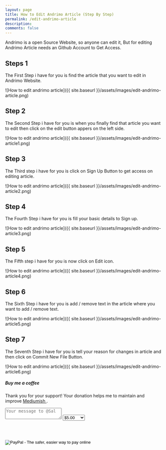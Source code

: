 ```yaml
---
layout: page
title: How to Edit Andrimo Article (Step By Step)
permalink: /edit-andrimo-article
description: 
comments: false
---  
```


<div class="row justify-content-between">
<div class="col-md-8 pr-5">    

Andrimo is a open Source Website, so anyone can edit it, But for editing Andrimo Article needs an Github Account to Get Access.

## Steps 1 

The First Step i have for you is find the article that you want to edit in Andrimo Website.

![How to edit andrimo article]({{ site.baseurl }}/assets/images/edit-andrimo-article.png)

## Step 2

The Second Step i have for you is when you finally find that article you want to edit then click on the edit button appers on the left side.

![How to edit andrimo article]({{ site.baseurl }}/assets/images/edit-andrimo-article1.png)

## Step 3

The Third step i have for you is click on Sign Up Button to get access on editing article.

![How to edit andrimo article]({{ site.baseurl }}/assets/images/edit-andrimo-article2.png)

## Step 4

The Fourth Step i have for you is fill your basic details to Sign up.

![How to edit andrimo article]({{ site.baseurl }}/assets/images/edit-andrimo-article3.png)

## Step 5

The Fifth step i have for you is now click on Edit icon.

![How to edit andrimo article]({{ site.baseurl }}/assets/images/edit-andrimo-article4.png)

## Step 6

The Sixth Step i have for you is add / remove text in the article where you want to add / remove text.

![How to edit andrimo article]({{ site.baseurl }}/assets/images/edit-andrimo-article5.png)

## Step 7

The Seventh Step i have for you is tell your reason for changes in article and then click on Commit New File Button.

![How to edit andrimo article]({{ site.baseurl }}/assets/images/edit-andrimo-article6.png)


</div>

<div class="col-md-4">
    
<div class="sticky-top sticky-top-80">
<h5>Buy me a coffee</h5>

<p>Thank you for your support! Your donation helps me to maintain and improve <a target="_blank" href="https://github.com/wowthemesnet/mediumish-theme-jekyll">Mediumish <i class="fab fa-github"></i></a>.</p>

<form action="https://www.paypal.com/cgi-bin/webscr" method="post">

<!-- Identify your business so that you can collect the payments. -->
<input type="hidden" name="business" value="F8CU3MPC2LA72" />

<!-- Identify the message of the kind contributor. -->
<input type="hidden" name="contributor-message" value="Message to Sal" />
<textarea class="w-100 d-block p-2 mb-4" type="text" name="contributor-message" placeholder="Your message to @Sal"></textarea>

<!-- Specify a Donate button. -->
<input type="hidden" name="cmd" value="_donations" />

<!-- Specify details about the contribution -->
<input type="hidden" name="item_name" value="Donation" />
<input type="hidden" name="item_number" value="Donation" /> 
<select name="amount">
    <option value="5.00">$5.00</option>
    <option value="10.00">$10.00</option>
    <option value="25.00">$25.00</option>
    <option value="50.00">$50.00</option>
    <option value="100.00">$100.00</option>
</select>
<input type="hidden" name="currency_code" value="USD" />

<br /><br />
<!-- Display the payment button. -->
<input type="image" name="submit" border="0" src="https://www.paypal.com/en_US/i/btn/btn_donate_LG.gif" alt="PayPal - The safer, easier way to pay online" />
</form>
</div>
</div>
</div>

